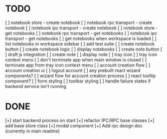 # TODO

[ ] notebook store - create notebook
[ ] notebook rpc transport - create notebook
[ ] notebook ipc transport - create notebook
[ ] notebook store - get notebooks
[ ] notebook rpc transport - get notebooks
[ ] notebook ipc transport - get notebooks
[ ] get notebooks when workspace is loaded
[ ] list notebooks in workspace sidebar
[ ] add test suite
[ ] create notebook button
[ ] create notebook logic
[ ] display notebooks
[ ] create note button
[ ] draft js integration
[ ] create note 
[ ] display note
[ ] tray icon
[ ] tray icon context menu
[ ] don't terminate app when main window is closed
[ ] terminate app from tray icon context menu
[ ] account creation flow
[ ] account creation ui
[ ] logout account
[ ] any prebuilt react wizard components?
[ ] wizard flow for account creation process
[ ] react tooltip component?
[ ] form styling
[ ] toolbar styling
[ ] handle failure states if backend service isn't running

# DONE

[+] start backend process on start
[+] refactor IPC/RPC base classes
[+] add base store class
[+] modal component
[+] Add rpc design doc (currently in main readme)
